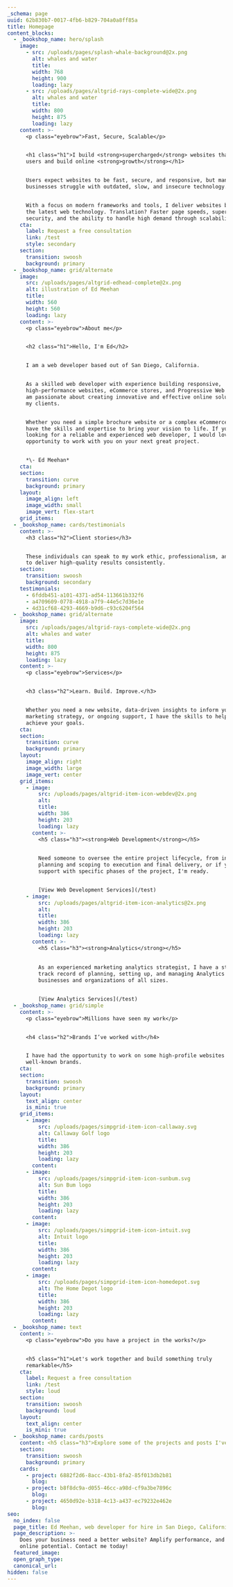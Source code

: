 ```yaml
---
_schema: page
uuid: 62b830b7-0017-4fb6-b829-704a0a8ff85a
title: Homepage
content_blocks:
  - _bookshop_name: hero/splash
    image:
      - src: /uploads/pages/splash-whale-background@2x.png
        alt: whales and water
        title:
        width: 768
        height: 900
        loading: lazy
      - src: /uploads/pages/altgrid-rays-complete-wide@2x.png
        alt: whales and water
        title:
        width: 800
        height: 875
        loading: lazy
    content: >-
      <p class="eyebrow">Fast, Secure, Scalable</p>


      <h1 class="h1">I build <strong>supercharged</strong> websites that engage
      users and build online <strong>growth</strong></h1>


      Users expect websites to be fast, secure, and responsive, but many
      businesses struggle with outdated, slow, and insecure technology.


      With a focus on modern frameworks and tools, I deliver websites built on
      the latest web technology. Translation? Faster page speeds, superior
      security, and the ability to handle high demand through scalability.
    cta:
      label: Request a free consultation
      link: /test
      style: secondary
    section:
      transition: swoosh
      background: primary
  - _bookshop_name: grid/alternate
    image:
      src: /uploads/pages/altgrid-edhead-complete@2x.png
      alt: illustration of Ed Meehan
      title:
      width: 560
      height: 560
      loading: lazy
    content: >-
      <p class="eyebrow">About me</p>


      <h2 class="h1">Hello, I'm Ed</h2>


      I am a web developer based out of San Diego, California.


      As a skilled web developer with experience building responsive,
      high-performance websites, eCommerce stores, and Progressive Web Apps, I
      am passionate about creating innovative and effective online solutions for
      my clients.


      Whether you need a simple brochure website or a complex eCommerce store, I
      have the skills and expertise to bring your vision to life. If you are
      looking for a reliable and experienced web developer, I would love the
      opportunity to work with you on your next great project.


      *\- Ed Meehan*
    cta:
    section:
      transition: curve
      background: primary
    layout:
      image_align: left
      image_width: small
      image_vert: flex-start
    grid_items:
  - _bookshop_name: cards/testimonials
    content: >-
      <h3 class="h2">Client stories</h3>


      These individuals can speak to my work ethic, professionalism, and ability
      to deliver high-quality results consistently.
    section:
      transition: swoosh
      background: secondary
    testimonials:
      - 6fddb451-a101-4371-ad54-113661b332f6
      - a4709609-0778-4918-a7f9-44e5c7d36e1e
      - 4d31cf68-4293-4669-b9d6-c93c6204f564
  - _bookshop_name: grid/alternate
    image:
      src: /uploads/pages/altgrid-rays-complete-wide@2x.png
      alt: whales and water
      title:
      width: 800
      height: 875
      loading: lazy
    content: >-
      <p class="eyebrow">Services</p>


      <h3 class="h2">Learn. Build. Improve.</h3>


      Whether you need a new website, data-driven insights to inform your
      marketing strategy, or ongoing support, I have the skills to help you
      achieve your goals.
    cta:
    section:
      transition: curve
      background: primary
    layout:
      image_align: right
      image_width: large
      image_vert: center
    grid_items:
      - image:
          src: /uploads/pages/altgrid-item-icon-webdev@2x.png
          alt:
          title:
          width: 386
          height: 203
          loading: lazy
        content: >-
          <h5 class="h3"><strong>Web Development</strong></h5>

          
          Need someone to oversee the entire project lifecycle, from initial
          planning and scoping to execution and final delivery, or if you need
          support with specific phases of the project, I'm ready.


          [View Web Development Services](/test)
      - image:
          src: /uploads/pages/altgrid-item-icon-analytics@2x.png
          alt:
          title:
          width: 386
          height: 203
          loading: lazy
        content: >-
          <h5 class="h3"><strong>Analytics</strong></h5>
          
          
          As an experienced marketing analytics strategist, I have a strong
          track record of planning, setting up, and managing Analytics for
          businesses and organizations of all sizes.


          [View Analytics Services](/test)
  - _bookshop_name: grid/simple
    content: >-
      <p class="eyebrow">Millions have seen my work</p>


      <h4 class="h2">Brands I’ve worked with</h4>


      I have had the opportunity to work on some high-profile websites for
      well-known brands.
    cta:
    section:
      transition: swoosh
      background: primary
    layout:
      text_align: center
      is_mini: true
    grid_items:
      - image:
          src: /uploads/pages/simpgrid-item-icon-callaway.svg
          alt: Callaway Golf logo
          title:
          width: 386
          height: 203
          loading: lazy
        content:
      - image:
          src: /uploads/pages/simpgrid-item-icon-sunbum.svg
          alt: Sun Bum logo
          title:
          width: 386
          height: 203
          loading: lazy
        content:
      - image:
          src: /uploads/pages/simpgrid-item-icon-intuit.svg
          alt: Intuit logo
          title:
          width: 386
          height: 203
          loading: lazy
        content:
      - image:
          src: /uploads/pages/simpgrid-item-icon-homedepot.svg
          alt: The Home Depot logo
          title:
          width: 386
          height: 203
          loading: lazy
        content:
  - _bookshop_name: text
    content: >-
      <p class="eyebrow">Do you have a project in the works?</p>


      <h5 class="h1">Let's work together and build something truly
      remarkable</h5>
    cta:
      label: Request a free consultation
      link: /test
      style: loud
    section:
      transition: swoosh
      background: loud
    layout:
      text_align: center
      is_mini: true
  - _bookshop_name: cards/posts
    content: <h5 class="h3">Explore some of the projects and posts I've published</h5>
    section:
      transition: swoosh
      background: primary
    cards:
      - project: 6882f2d6-8acc-43b1-8fa2-85f013db2b81
        blog:
      - project: b8f8dc9a-d055-46cc-a98d-cf9a3be7896c
        blog:
      - project: 4650d92e-b318-4c13-a437-ec79232e462e
        blog:
seo:
  no_index: false
  page_title: Ed Meehan, web developer for hire in San Diego, California
  page_description: >-
    Does your business need a better website? Amplify performance, and maximize
    online potential. Contact me today!
  featured_image:
  open_graph_type:
  canonical_url:
hidden: false
---
```

